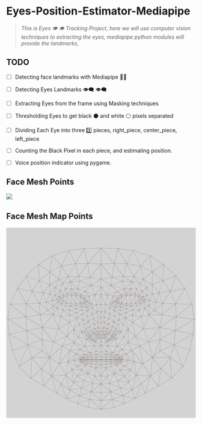 # Eyes-Position-Estimator-Mediapipe
> *This is Eyes :eye: :eye: Tracking Project, here we will use computer vision techniques to extracting the eyes,  mediapipe python modules will provide the landmarks*, 

## TODO 

- [ ] Detecting face landmarks with Mediapipe 👨‍💻 

- [ ] Detecting Eyes Landmarks 👁️‍🗨️ 👁️‍🗨️  

- [ ] Extracting Eyes from the frame using Masking techniques

- [ ] Thresholding Eyes to get black ⚫ and white ⚪ pixels separated 

- [ ] Dividing Each Eye into three 3️⃣ pieces, right_piece, center_piece, left_piece

- [ ] Counting the Black Pixel in each piece, and estimating position.

- [ ] Voice position indicator using pygame.

## Face Mesh Points  
<img src='/mesh_image.png'>

## Face Mesh Map Points  

![Face Mesh Map image](mesh_map.jpg)